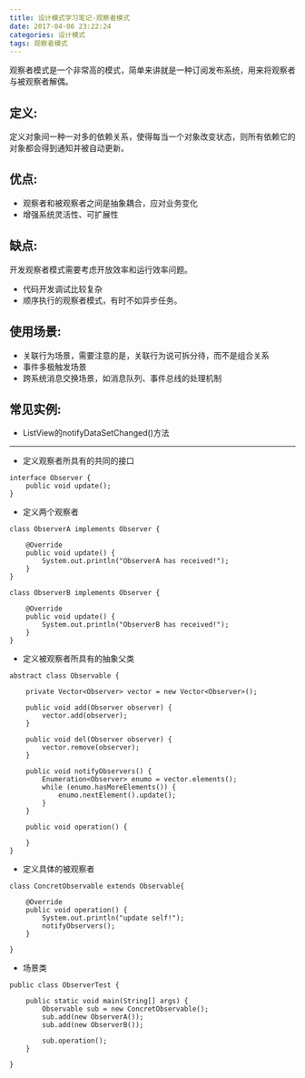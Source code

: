 ```yaml
---
title: 设计模式学习笔记-观察者模式
date: 2017-04-06 23:22:24
categories: 设计模式
tags: 观察者模式
---
```


观察者模式是一个非常高的模式，简单来讲就是一种订阅发布系统，用来将观察者与被观察者解偶。

<!-- more -->

## 定义:

定义对象间一种一对多的依赖关系，使得每当一个对象改变状态，则所有依赖它的对象都会得到通知并被自动更新。

## 优点:

- 观察者和被观察者之间是抽象耦合，应对业务变化
- 增强系统灵活性、可扩展性

## 缺点:

开发观察者模式需要考虑开放效率和运行效率问题。

- 代码开发调试比较复杂
- 顺序执行的观察者模式，有时不如异步任务。

## 使用场景:

- 关联行为场景，需要注意的是，关联行为说可拆分待，而不是组合关系
- 事件多极触发场景
- 跨系统消息交换场景，如消息队列、事件总线的处理机制

## 常见实例:

- ListView的notifyDataSetChanged()方法


-----

- 定义观察者所具有的共同的接口

```
interface Observer {
    public void update();
}

```

- 定义两个观察者

```
class ObserverA implements Observer {

    @Override
    public void update() {
        System.out.println("ObserverA has received!");
    }
}

```

```
class ObserverB implements Observer {

    @Override
    public void update() {
        System.out.println("ObserverB has received!");
    }
}

```

- 定义被观察者所具有的抽象父类

```
abstract class Observable {

    private Vector<Observer> vector = new Vector<Observer>();

    public void add(Observer observer) {
        vector.add(observer);
    }

    public void del(Observer observer) {
        vector.remove(observer);
    }

    public void notifyObservers() {
        Enumeration<Observer> enumo = vector.elements();
        while (enumo.hasMoreElements()) {
            enumo.nextElement().update();
        }
    }

    public void operation() {

    }
}

```

- 定义具体的被观察者

```
class ConcretObservable extends Observable{
    
    @Override  
    public void operation() {  
        System.out.println("update self!");  
        notifyObservers();  
    }
    
}

```

- 场景类

```
public class ObserverTest {  
      
    public static void main(String[] args) {  
        Observable sub = new ConcretObservable();  
        sub.add(new ObserverA());  
        sub.add(new ObserverB());  
          
        sub.operation();  
    }  
  
}

```
